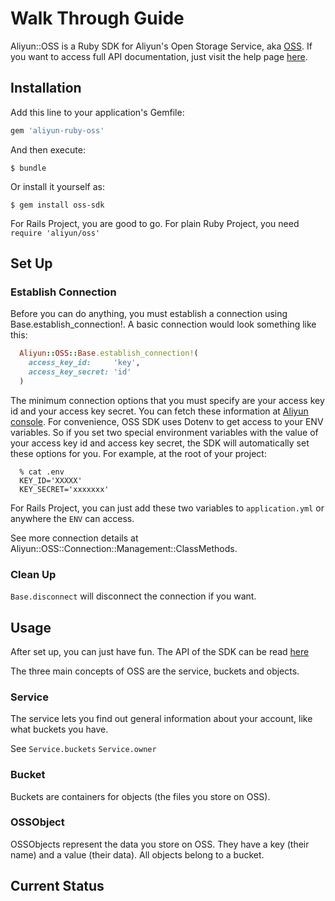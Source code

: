 # Walk Through Guide

Aliyun::OSS is a Ruby SDK for Aliyun's Open Storage Service, aka [OSS](http://www.aliyun.com/product/oss/). If you want to access full
 API documentation, just visit the help page [here](https://docs.aliyun.com/?spm=5176.383663.13.7.VXxXyZ#/pub/oss/api-reference/abstract). 
  
## Installation

Add this line to your application's Gemfile:

```ruby
gem 'aliyun-ruby-oss'
```

And then execute:

    $ bundle

Or install it yourself as:

    $ gem install oss-sdk

For Rails Project, you are good to go. For plain Ruby Project, you need `require 'aliyun/oss'`

## Set Up

### Establish Connection

Before you can do anything, you must establish a connection using Base.establish_connection!.  A basic connection would look something like this:
 
```ruby
  Aliyun::OSS::Base.establish_connection!(
    access_key_id:     'key', 
    access_key_secret: 'id'
  )
```
 
The minimum connection options that you must specify are your access key id and your access key secret. You can fetch these information at [Aliyun console](https://oss.console.aliyun.com/index#/).
For convenience, OSS SDK uses Dotenv to get access to your ENV variables. So if you set two special environment variables with the value of your access key id and access key secret, 
the SDK will automatically set these options for you. For example, at the root of your project:
 
 ```
   % cat .env
   KEY_ID='XXXXX'
   KEY_SECRET='xxxxxxx'
 ```
 
For Rails Project, you can just add these two variables to `application.yml` or anywhere the `ENV` can access.

See more connection details at Aliyun::OSS::Connection::Management::ClassMethods.

### Clean Up
    
`Base.disconnect` will disconnect the connection if you want.


## Usage

After set up, you can just have fun. The API of the SDK can be read [here](http://github.com)

The three main concepts of OSS are the service, buckets and objects. 

### Service 

The service lets you find out general information about your account, like what buckets you have. 

See `Service.buckets` `Service.owner`

### Bucket

Buckets are containers for objects (the files you store on OSS). 


### OSSObject

OSSObjects represent the data you store on OSS. They have a key (their name) and a value (their data). All objects belong to a
bucket.



## Current Status

